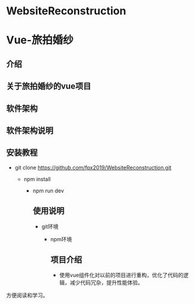 # WebsiteReconstruction

# Vue-旅拍婚纱

## 介绍

## 关于旅拍婚纱的vue项目

## 软件架构

## 软件架构说明

##  安装教程

- git clone https://github.com/fpx2019/WebsiteReconstruction.git

  - npm install

    - npm run dev
      ## 使用说明

      - git环境

        - npm环境

          ##  项目介绍

          - 使用vue组件化对以前的项目进行重构，优化了代码的逻辑，减少代码冗杂，提升性能体验。

方便阅读和学习。
